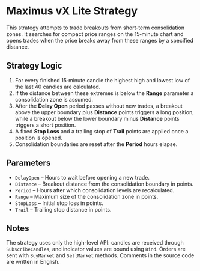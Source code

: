 # Maximus vX Lite Strategy

This strategy attempts to trade breakouts from short-term consolidation zones. It searches for compact price ranges on the 15‑minute chart and opens trades when the price breaks away from these ranges by a specified distance.

## Strategy Logic

1. For every finished 15‑minute candle the highest high and lowest low of the last 40 candles are calculated.
2. If the distance between these extremes is below the **Range** parameter a consolidation zone is assumed.
3. After the **Delay Open** period passes without new trades, a breakout above the upper boundary plus **Distance** points triggers a long position, while a breakout below the lower boundary minus **Distance** points triggers a short position.
4. A fixed **Stop Loss** and a trailing stop of **Trail** points are applied once a position is opened.
5. Consolidation boundaries are reset after the **Period** hours elapse.

## Parameters

- `DelayOpen` – Hours to wait before opening a new trade.
- `Distance` – Breakout distance from the consolidation boundary in points.
- `Period` – Hours after which consolidation levels are recalculated.
- `Range` – Maximum size of the consolidation zone in points.
- `StopLoss` – Initial stop loss in points.
- `Trail` – Trailing stop distance in points.

## Notes

The strategy uses only the high-level API: candles are received through `SubscribeCandles`, and indicator values are bound using `Bind`. Orders are sent with `BuyMarket` and `SellMarket` methods. Comments in the source code are written in English.
